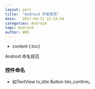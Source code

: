 ```yaml
---
layout: post
title:  "Android 开发规范"
date:   2017-04-11 22:14:54
categories: Android
tags: Android
author: WHS
---
```


* content
{:toc}

Android 命名规范






### 控件命名
* 如TextView tv_title Button btn_confirm。